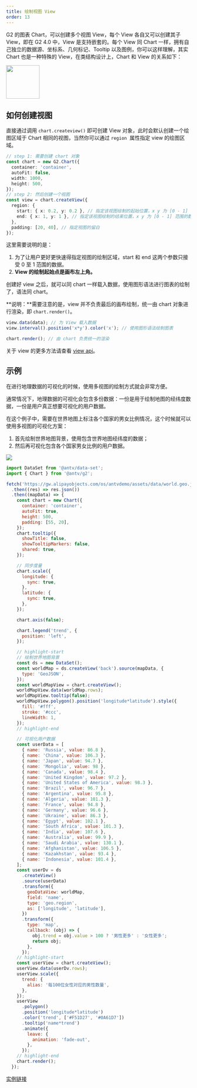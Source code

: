 ```yaml
---
title: 绘制视图 View
order: 13
---
```


G2 的图表 Chart，可以创建多个视图 View，每个 View 各自又可以创建其子 View，即在 G2 4.0 中，View 是支持嵌套的。每个 View 同 Chart 一样，拥有自己独立的数据源、坐标系、几何标记、Tooltip 以及图例，你可以这样理解，其实 Chart 也是一种特殊的 View，在类结构设计上，Chart 和 View 的关系如下：

<img src="https://gw.alipayobjects.com/mdn/rms_f5c722/afts/img/A*EZAaR7tdFlAAAAAAAAAAAABkARQnAQ" style="width:91px;">

## 如何创建视图

直接通过调用 `chart.createview()` 即可创建 View 对象，此时会默认创建一个绘图区域于 Chart 相同的视图，当然你可以通过 `region`  属性指定 view 的绘图区域。

```typescript
// step 1: 需要创建 chart 对象
const chart = new G2.Chart({
  container: 'container',
  autoFit: false,
  width: 1000,
  height: 500,
});
// step 2: 然后创建一个视图
const view = chart.createView({
  region: {
    start: { x: 0.2, y: 0.2 }, // 指定该视图绘制的起始位置，x y 为 [0 - 1] 范围的数据
    end: { x: 1, y: 1 }, // 指定该视图绘制的结束位置，x y 为 [0 - 1] 范围的数据
  },
  padding: [20, 40], // 指定视图的留白
});
```

这里需要说明的是：

1. 为了让用户更好更快速得指定视图的绘制区域，start 和 end 这两个参数只接受 0 至 1 范围的数据。
1. **View 的绘制起始点是画布左上角。**

创建好 view 之后，就可以同 chart 一样载入数据，使用图形语法进行图表的绘制了，语法同 chart。

**说明：**需要注意的是，view 并不负责最后的画布绘制，统一由 chart 对象进行渲染，即 `chart.render()`。

```typescript
view.data(data); // 为 View 载入数据
view.interval().position('x*y').color('x'); // 使用图形语法绘制图表

chart.render(); // 由 chart 负责统一的渲染
```

关于 view 的更多方法请查看 [view api](../../api/classes/view)。

## 示例

在进行地理数据的可视化的时候，使用多视图的绘制方式就会非常方便。

通常情况下，地理数据的可视化会包含多份数据：一份是用于绘制地图的经纬度数据，一份是用户真正想要可视化的用户数据。

在这个例子中，需要在世界地图上标注各个国家的男女比例情况，这个时候就可以使用多视图的可视化方案：

1. 首先绘制世界地图背景，使用包含世界地图经纬度的数据；
1. 然后再可视化包含各个国家男女比例的用户数据。

![](https://gw.alipayobjects.com/mdn/rms_f5c722/afts/img/A*jmHsQbtcJIYAAAAAAAAAAABkARQnAQ)

```javascript
import DataSet from '@antv/data-set';
import { Chart } from '@antv/g2';

fetch('https://gw.alipayobjects.com/os/antvdemo/assets/data/world.geo.json')
  .then((res) => res.json())
  .then((mapData) => {
    const chart = new Chart({
      container: 'container',
      autoFit: true,
      height: 500,
      padding: [55, 20],
    });
    chart.tooltip({
      showTitle: false,
      showTooltipMarkers: false,
      shared: true,
    });

    // 同步度量
    chart.scale({
      longitude: {
        sync: true,
      },
      latitude: {
        sync: true,
      },
    });

    chart.axis(false);

    chart.legend('trend', {
      position: 'left',
    });

    // highlight-start
    // 绘制世界地图背景
    const ds = new DataSet();
    const worldMap = ds.createView('back').source(mapData, {
      type: 'GeoJSON',
    });
    const worldMapView = chart.createView();
    worldMapView.data(worldMap.rows);
    worldMapView.tooltip(false);
    worldMapView.polygon().position('longitude*latitude').style({
      fill: '#fff',
      stroke: '#ccc',
      lineWidth: 1,
    });
    // highlight-end

    // 可视化用户数据
    const userData = [
      { name: 'Russia', value: 86.8 },
      { name: 'China', value: 106.3 },
      { name: 'Japan', value: 94.7 },
      { name: 'Mongolia', value: 98 },
      { name: 'Canada', value: 98.4 },
      { name: 'United Kingdom', value: 97.2 },
      { name: 'United States of America', value: 98.3 },
      { name: 'Brazil', value: 96.7 },
      { name: 'Argentina', value: 95.8 },
      { name: 'Algeria', value: 101.3 },
      { name: 'France', value: 94.8 },
      { name: 'Germany', value: 96.6 },
      { name: 'Ukraine', value: 86.3 },
      { name: 'Egypt', value: 102.1 },
      { name: 'South Africa', value: 101.3 },
      { name: 'India', value: 107.6 },
      { name: 'Australia', value: 99.9 },
      { name: 'Saudi Arabia', value: 130.1 },
      { name: 'Afghanistan', value: 106.5 },
      { name: 'Kazakhstan', value: 93.4 },
      { name: 'Indonesia', value: 101.4 },
    ];
    const userDv = ds
      .createView()
      .source(userData)
      .transform({
        geoDataView: worldMap,
        field: 'name',
        type: 'geo.region',
        as: ['longitude', 'latitude'],
      })
      .transform({
        type: 'map',
        callback: (obj) => {
          obj.trend = obj.value > 100 ? '男性更多' : '女性更多';
          return obj;
        },
      });
    // highlight-start
    const userView = chart.createView();
    userView.data(userDv.rows);
    userView.scale({
      trend: {
        alias: '每100位女性对应的男性数量',
      },
    });
    userView
      .polygon()
      .position('longitude*latitude')
      .color('trend', ['#F51D27', '#0A61D7'])
      .tooltip('name*trend')
      .animate({
        leave: {
          animation: 'fade-out',
        },
      });
    // highlight-end
    chart.render();
  });
```

[实例链接](../../../examples/map/map#choropleth-map)
